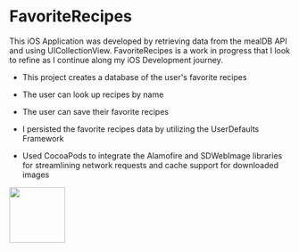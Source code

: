 # FavoriteRecipes

This iOS Application was developed by retrieving data from the mealDB API and using UICollectionView. FavoriteRecipes is a work in progress that I look to refine as I continue along my iOS Development journey.

- This project creates a database of the user's favorite recipes
- The user can look up recipes by name
- The user can save their favorite recipes 

- I persisted the favorite recipes data by utilizing the UserDefaults Framework
- Used CocoaPods to integrate the Alamofire and SDWebImage libraries for streamlining network requests and cache support for downloaded images

<img src="https://user-images.githubusercontent.com/67024373/113948728-28014e80-97d3-11eb-9d28-35d06742cf0b.png" width="100" height="100">
